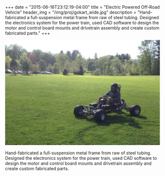 +++
date = "2015-06-16T23:12:19-04:00"
title = "Electric Powered Off-Road Vehicle"
header_img = "/img/proj/gokart_wide.jpg"
description = "Hand-fabricated a full-suspension metal frame from raw of steel tubing. Designed the electronics system for the power train, used CAD software to design the motor and control board mounts and drivetrain assembly and create custom fabricated parts."
+++

<img src="/img/proj/gokart_wide.jpg" alt="Go kart in action" width="800">

Hand-fabricated a full-suspension metal frame from raw of steel tubing. Designed the electronics system for the power train, used CAD software to design the motor and control board mounts and drivetrain assembly and create custom fabricated parts.